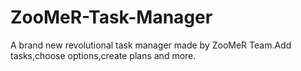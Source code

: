 # ZooMeR-Task-Manager
A brand new revolutional task manager made by ZooMeR Team.Add tasks,choose options,create plans and more.
